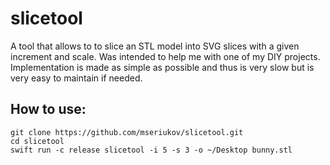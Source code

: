 # slicetool

A tool that allows to to slice an STL model into SVG slices with a given increment and scale.
Was intended to help me with one of my DIY projects. 
Implementation is made as simple as possible and thus is very slow but is very easy to maintain if needed.

## How to use:

```
git clone https://github.com/mseriukov/slicetool.git
cd slicetool
swift run -c release slicetool -i 5 -s 3 -o ~/Desktop bunny.stl
``` 
